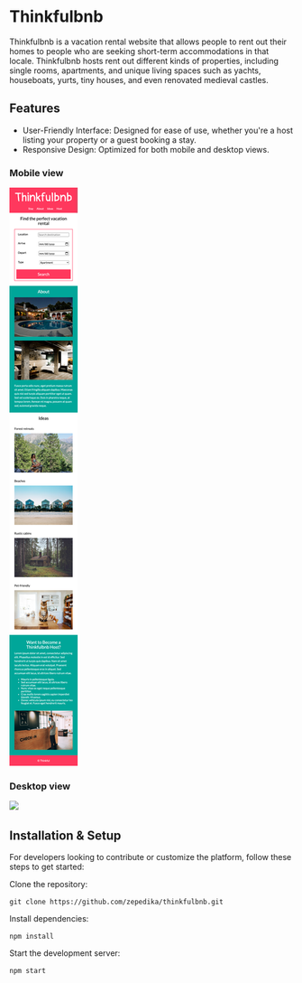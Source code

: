 # Thinkfulbnb

Thinkfulbnb is a vacation rental website that allows people to rent out their homes to people who are seeking short-term accommodations in that locale. Thinkfulbnb hosts rent out different kinds of properties, including single rooms, apartments, and unique living spaces such as yachts, houseboats, yurts, tiny houses, and even renovated medieval castles.

## Features
* User-Friendly Interface: Designed for ease of use, whether you're a host listing your property or a guest booking a stay.
* Responsive Design: Optimized for both mobile and desktop views.

### Mobile view

![](images/Thinkfulbnb-mobile.png)

### Desktop view

![](images/Thinkfulbnb-desktop.png)

## Installation & Setup
For developers looking to contribute or customize the platform, follow these steps to get started:

Clone the repository:
```
git clone https://github.com/zepedika/thinkfulbnb.git
```

Install dependencies: 
```
npm install
```

Start the development server:
```
npm start
```


